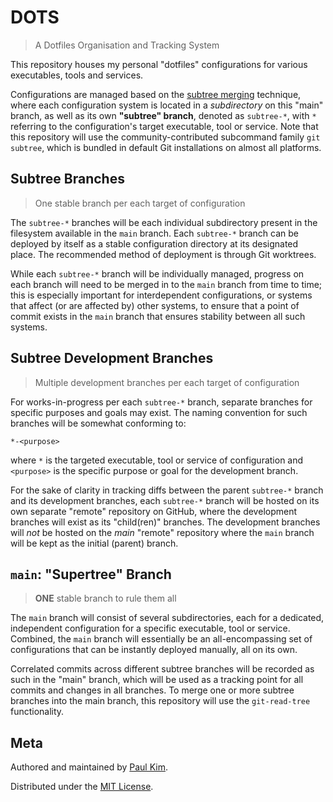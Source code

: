 DOTS
===

> A Dotfiles Organisation and Tracking System

This repository houses my personal "dotfiles" configurations for various
executables, tools and services.

Configurations are managed based on the [subtree merging][subtree] technique,
where each configuration system is located in a _subdirectory_ on this
"main" branch, as well as its own **"subtree" branch**, denoted as `subtree-*`,
with `*` referring to the configuration's target executable, tool or service.
Note that this repository will use the community-contributed subcommand family
`git subtree`, which is bundled in default Git installations on almost all
platforms.

## Subtree Branches

> One stable branch per each target of configuration

The `subtree-*` branches will be each individual subdirectory present in the
filesystem available in the `main` branch.
Each `subtree-*` branch can be deployed by itself as a stable configuration
directory at its designated place.
The recommended method of deployment is through Git worktrees.

While each `subtree-*` branch will be individually managed, progress on each
branch will need to be merged in to the `main` branch from time to time;
this is especially important for interdependent configurations,
or systems that affect (or are affected by) other systems, to ensure that
a point of commit exists in the `main` branch that ensures stability between
all such systems.

## Subtree **Development** Branches

> Multiple development branches per each target of configuration

For works-in-progress per each `subtree-*` branch, separate branches for
specific purposes and goals may exist.
The naming convention for such branches will be somewhat conforming to:
```
*-<purpose>
```
where `*` is the targeted executable, tool or service of configuration and
`<purpose>` is the specific purpose or goal for the development branch.

For the sake of clarity in tracking diffs between the parent `subtree-*` branch
and its development branches, each `subtree-*` branch will be hosted on its own
separate "remote" repository on GitHub, where the development branches will
exist as its "child(ren)" branches.
The development branches will _not_ be hosted on the _main_ "remote" repository
where the `main` branch will be kept as the initial (parent) branch.

## `main`: "Supertree" Branch

> **ONE** stable branch to rule them all

The `main` branch will consist of several subdirectories, each for a dedicated,
independent configuration for a specific executable, tool or service.
Combined, the `main` branch will essentially be an all-encompassing set of
configurations that can be instantly deployed manually, all on its own.

Correlated commits across different subtree branches will be recorded as such
in the "main" branch, which will be used as a tracking point for all commits
and changes in all branches.
To merge one or more subtree branches into the main branch, this repository will
use the `git-read-tree` functionality.

## Meta

Authored and maintained by [Paul Kim](https://thekpaul.dev).

Distributed under the [MIT License][license].

[subtree]: https://git-scm.com/book/en/v2/Git-Tools-Advanced-Merging.html#_subtree_merge
[license]: ./LICENSE.md
